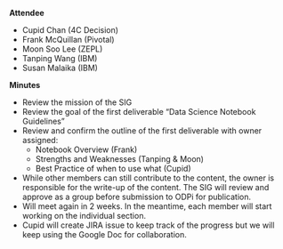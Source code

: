 **Attendee**
* Cupid Chan (4C Decision)
* Frank McQuillan (Pivotal)
* Moon Soo Lee (ZEPL)
* Tanping Wang (IBM)
* Susan Malaika (IBM)

**Minutes**
* Review the mission of the SIG
* Review the goal of the first deliverable “Data Science Notebook Guidelines” 
* Review and confirm the outline of the first deliverable with owner assigned:
  * Notebook Overview (Frank)
  * Strengths and Weaknesses (Tanping & Moon)
  * Best Practice of when to use what (Cupid)
* While other members can still contribute to the content, the owner is responsible for the write-up of the content. The SIG will review and approve as a group before submission to ODPi for publication.
* Will meet again in 2 weeks. In the meantime, each member will start working on the individual section.
* Cupid will create JIRA issue to keep track of the progress but we will keep using the Google Doc for collaboration. 
